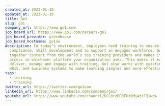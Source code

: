 ```yaml
---
created_at: 2023-01-10
updated_at: 2023-01-10
title: Go1
slug: go1
company_url: https://www.go1.com
job_board_url: https://www.go1.com/careers-go1
job_board_provider: greenhouse
job_board_hostname: go1au
description: In today’s environment, employees need training to ensure business
  compliance, skill development and to support an engaged workforce. Go1 brings
  together content from the world’s top training providers and makes it easy to
  access in whichever platform your organization uses. This makes it easier to
  deliver, manage and engage with training. Go1 also works with existing LMS,
  HRIS, and business systems to make learning simpler and more effective.
tags:
  - learning
  - training
twitter_url: https://twitter.com/go1com
linkedin_url: https://www.linkedin.com/company/go1/
youtube_url: https://www.youtube.com/channel/UCL0rzER3FHXQMjAziF31wgA
---
```

